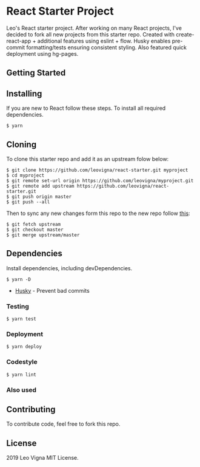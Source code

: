 # React Starter Project

Leo's React starter project.
After working on many React projects, I've decided to fork all new projects from this starter repo. Created with create-react-app + additional features using eslint + flow. Husky enables pre-commit formatting/tests ensuring consistent styling. Also featured quick deployment using hg-pages.

## Getting Started

## Installing

If you are new to React follow these steps.
To install all required dependencies.

```
$ yarn
```

## Cloning

To clone this starter repo and add it as an upstream folow below:

```
$ git clone https://github.com/leovigna/react-starter.git myproject
$ cd myproject
$ git remote set-url origin https://github.com/leovigna/myproject.git
$ git remote add upstream https://github.com/leovigna/react-starter.git
$ git push origin master
$ git push --all
```

Then to sync any new changes form this repo to the new repo follow [this](https://help.github.com/en/articles/syncing-a-fork):

```
$ git fetch upstream
$ git checkout master
$ git merge upstream/master
```

## Dependencies

Install dependencies, including devDependencies.

```
$ yarn -D
```

- [Husky](https://github.com/typicode/husky) - Prevent bad commits

### Testing

```
$ yarn test
```

### Deployment

```
$ yarn deploy
```

### Codestyle

```
$ yarn lint
```

### Also used

## Contributing

To contribute code, feel free to fork this repo.

## License

2019 Leo Vigna
MIT License.
